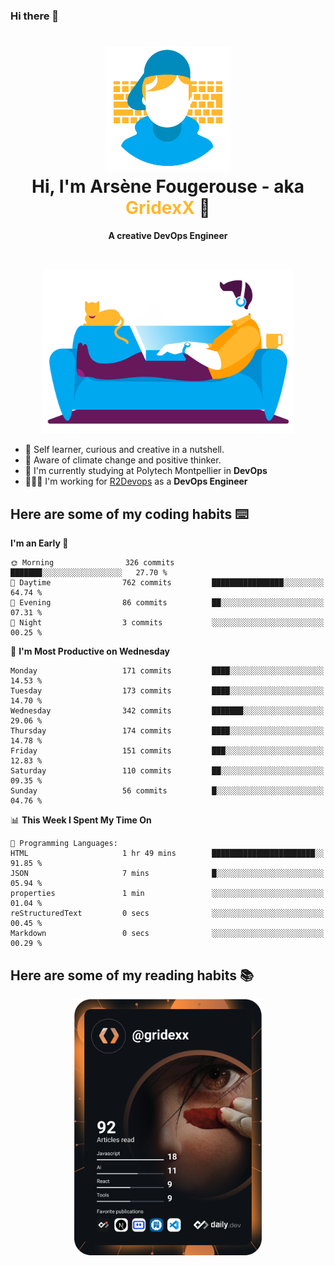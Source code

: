 ### Hi there 👋

<!--
**GridexX/gridexx** is a ✨ _special_ ✨ repository because its `README.md` (this file) appears on your GitHub profile.

Here are some ideas to get you started:

- 🔭 I’m currently working on ...
- 🌱 I’m currently learning ...
- 👯 I’m looking to collaborate on ...
- 🤔 I’m looking for help with ...
- 💬 Ask me about ...
- 📫 How to reach me: ...
- 😄 Pronouns: ...
- ⚡ Fun fact: ...
-->


<!-- Header -->
<h1 align="center">
  <img src="./images/user_profile.png" width="200">
  <br>
  Hi, I'm Arsène Fougerouse - aka <span style="color:#ffb72e">GridexX</span> 👋
</h1>


<p align="center">
  <b>A creative DevOps Engineer </b>
</p>
<br/>
<p align="center">
  <img src="./images/man_couch.png" width="400">
</p>

- 🎨 Self learner, curious and creative in a nutshell. 
- 🌱 Aware of climate change and positive thinker.
- 📕 I'm currently studying at Polytech Montpellier in **DevOps**
- 👨🏻‍💻 I'm working for [R2Devops](https://r2devops.io) as a **DevOps Engineer**


## Here are some of my coding habits ⌨️

<!-- Add a section about tech and Ops stack
  Like this one : https://github.com/Xanthus58#-tech-stack
-->
<!--START_SECTION:waka-->
**I'm an Early 🐤** 

```text
🌞 Morning                326 commits         ███████░░░░░░░░░░░░░░░░░░   27.70 % 
🌆 Daytime                762 commits         ████████████████░░░░░░░░░   64.74 % 
🌃 Evening                86 commits          ██░░░░░░░░░░░░░░░░░░░░░░░   07.31 % 
🌙 Night                  3 commits           ░░░░░░░░░░░░░░░░░░░░░░░░░   00.25 % 
```
📅 **I'm Most Productive on Wednesday** 

```text
Monday                   171 commits         ████░░░░░░░░░░░░░░░░░░░░░   14.53 % 
Tuesday                  173 commits         ████░░░░░░░░░░░░░░░░░░░░░   14.70 % 
Wednesday                342 commits         ███████░░░░░░░░░░░░░░░░░░   29.06 % 
Thursday                 174 commits         ████░░░░░░░░░░░░░░░░░░░░░   14.78 % 
Friday                   151 commits         ███░░░░░░░░░░░░░░░░░░░░░░   12.83 % 
Saturday                 110 commits         ██░░░░░░░░░░░░░░░░░░░░░░░   09.35 % 
Sunday                   56 commits          █░░░░░░░░░░░░░░░░░░░░░░░░   04.76 % 
```


📊 **This Week I Spent My Time On** 

```text
💬 Programming Languages: 
HTML                     1 hr 49 mins        ███████████████████████░░   91.85 % 
JSON                     7 mins              █░░░░░░░░░░░░░░░░░░░░░░░░   05.94 % 
properties               1 min               ░░░░░░░░░░░░░░░░░░░░░░░░░   01.04 % 
reStructuredText         0 secs              ░░░░░░░░░░░░░░░░░░░░░░░░░   00.45 % 
Markdown                 0 secs              ░░░░░░░░░░░░░░░░░░░░░░░░░   00.29 % 
```


<!--END_SECTION:waka-->

## Here are some of my reading habits 📚
<div  align="center">
  <img src="./images/devcard.svg" width="300">
</div>
